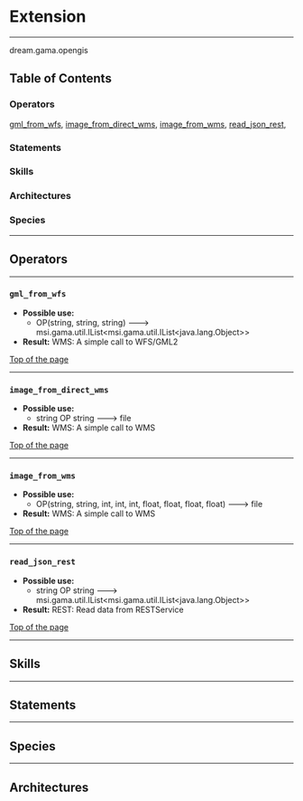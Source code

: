 # Extension

----
 dream.gama.opengis

## Table of Contents
### Operators
[gml_from_wfs](#gml_from_wfs), [image_from_direct_wms](#image_from_direct_wms), [image_from_wms](#image_from_wms), [read_json_rest](#read_json_rest), 

### Statements


### Skills


### Architectures



### Species



----

## Operators
	
----

### `gml_from_wfs`
* **Possible use:** 
  * OP(string, string, string) --->  msi.gama.util.IList<msi.gama.util.IList<java.lang.Object>> 
* **Result:** WMS: A simple call to WFS/GML2

[Top of the page](#table-of-contents)
  	
----

### `image_from_direct_wms`
* **Possible use:** 
  * string OP string --->  file 
* **Result:** WMS: A simple call to WMS

[Top of the page](#table-of-contents)
  	
----

### `image_from_wms`
* **Possible use:** 
  * OP(string, string, int, int, int, float, float, float, float) --->  file 
* **Result:** WMS: A simple call to WMS

[Top of the page](#table-of-contents)
  	
----

### `read_json_rest`
* **Possible use:** 
  * string OP string --->  msi.gama.util.IList<msi.gama.util.IList<java.lang.Object>> 
* **Result:** REST: Read data from RESTService

[Top of the page](#table-of-contents)
  	

----

## Skills
	

----

## Statements
		
	
----

## Species
	
	
----

## Architectures 
	
